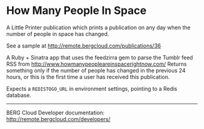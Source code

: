 # How Many People In Space

A Little Printer publication which prints a publication on any day when the number of people in space has changed.

See a sample at http://remote.bergcloud.com/publications/36

A Ruby + Sinatra app that uses the feedzirra gem to parse the Tumblr feed RSS from http://www.howmanypeopleareinspacerightnow.com/ Returns something only if the number of people has changed in the previous 24 hours, or this is the first time a user has received this publication.

Expects a `REDISTOGO_URL` in environment settings, pointing to a Redis
database.

----

BERG Cloud Developer documentation: http://remote.bergcloud.com/developers/

